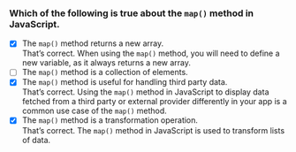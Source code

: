 ### Which of the following is true about the `map()` method in JavaScri​pt.

- [x] The `map()` method returns a new array. <br>
      That’s correct. When using the `map()` method, you will need to define a new variable, as it always returns a new array.
- [ ] The `map()` method is a collection of elements.
- [x] The `map()` method is useful for handling third party data. <br>
      That’s correct. Using the `map()` method in JavaScript to display data fetched from a third party or external provider differently in your app is a common use case of the `map()` method.
- [x] The `map()` method is a transformation operation. <br>
      That’s correct. The `map()` method in JavaScript is used to transform lists of data.
